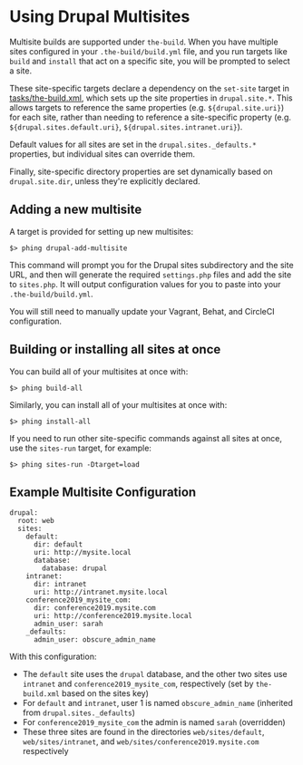 # Using Drupal Multisites

Multisite builds are supported under `the-build`. When you have multiple sites configured in your `.the-build/build.yml` file, and you run targets like `build` and `install` that act on a specific site, you will be prompted to select a site.

These site-specific targets declare a dependency on the `set-site` target in [tasks/the-build.xml](../tasks/the-build.xml), which sets up the site properties in `drupal.site.*`. This allows targets to reference the same properties (e.g. `${drupal.site.uri}`) for each site, rather than needing to reference a site-specific property (e.g. `${drupal.sites.default.uri}`, `${drupal.sites.intranet.uri}`).

Default values for all sites are set in the `drupal.sites._defaults.*` properties, but individual sites can override them.

Finally, site-specific directory properties are set dynamically based on `drupal.site.dir`, unless they're explicitly declared.

## Adding a new multisite

A target is provided for setting up new multisites:

```
$> phing drupal-add-multisite
```

This command will prompt you for the Drupal sites subdirectory and the site URL, and then will generate the required `settings.php` files and add the site to `sites.php`. It will output configuration values for you to paste into your `.the-build/build.yml`.

You will still need to manually update your Vagrant, Behat, and CircleCI configuration.

## Building or installing all sites at once

You can build all of your multisites at once with:

```
$> phing build-all
```

Similarly, you can install all of your multisites at once with:

```
$> phing install-all
```

If you need to run other site-specific commands against all sites at once, use the `sites-run` target, for example:

```
$> phing sites-run -Dtarget=load
```

## Example Multisite Configuration

```
drupal:
  root: web
  sites:
    default:
      dir: default
      uri: http://mysite.local
      database:
        database: drupal
    intranet:
      dir: intranet
      uri: http://intranet.mysite.local
    conference2019_mysite_com:
      dir: conference2019.mysite.com
      uri: http://conference2019.mysite.local
      admin_user: sarah
    _defaults:
      admin_user: obscure_admin_name
```

With this configuration:

* The `default` site uses the `drupal` database, and the other two sites use `intranet` and `conference2019_mysite_com`, respectively (set by `the-build.xml` based on the sites key)
* For `default` and `intranet`, user 1 is named `obscure_admin_name` (inherited from `drupal.sites._defaults`)
* For `conference2019_mysite_com` the admin is named `sarah` (overridden)
* These three sites are found in the directories `web/sites/default`, `web/sites/intranet`, and `web/sites/conference2019.mysite.com` respectively
